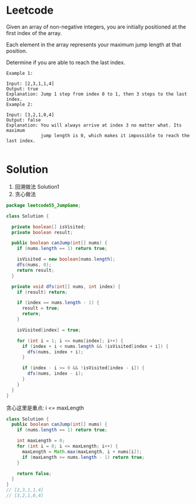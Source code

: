 # Leetcode

Given an array of non-negative integers, you are initially positioned at the first index of the array.

Each element in the array represents your maximum jump length at that position.

Determine if you are able to reach the last index.

```
Example 1:

Input: [2,3,1,1,4]
Output: true
Explanation: Jump 1 step from index 0 to 1, then 3 steps to the last index.
Example 2:

Input: [3,2,1,0,4]
Output: false
Explanation: You will always arrive at index 3 no matter what. Its maximum
             jump length is 0, which makes it impossible to reach the last index.


```

# Solution

1. 回溯做法 Solution1
2. 贪心做法 


```java
package leetcode55_JumpGame;

class Solution {

  private boolean[] isVisited;
  private boolean result;

  public boolean canJump(int[] nums) {
    if (nums.length == 1) return true;

    isVisited = new boolean[nums.length];
    dfs(nums, 0);
    return result;
  }

  private void dfs(int[] nums, int index) {
    if (result) return;

    if (index == nums.length - 1) {
      result = true;
      return;
    }

    isVisited[index] = true;

    for (int i = 1; i <= nums[index]; i++) {
      if (index + i < nums.length && !isVisited[index + i]) {
        dfs(nums, index + i);
      }

      if (index - i >= 0 && !isVisited[index - i]) {
        dfs(nums, index - i);
      }
    }
  }
}

```

贪心这里是重点: i <= maxLength
```java
class Solution {
  public boolean canJump(int[] nums) {
    if (nums.length == 1) return true;

    int maxLength = 0;
    for (int i = 0; i <= maxLength; i++) {
      maxLength = Math.max(maxLength, i + nums[i]);
      if (maxLength >= nums.length - 1) return true;
    }

    return false;
  }
}
// [2,3,1,1,4]
// [3,2,1,0,4]


```
